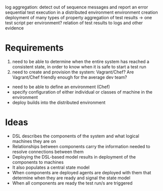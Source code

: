 
log aggregation:
	detect out of sequence messages and report an error
sequential test execution in a distributed environment
environment creation
deployment of many types of property
aggregation of test results -> one test script per environment?
relation of test results to logs and other evidence

# Requirements

1. need to be able to determine when the entire system has reached a consistent state, in order to know when it is safe to start a test run
1. need to create and provision the system: Vagrant/Chef? Are Vagrant/Chef friendly enough for the average dev team?

- need to be able to define an environment (Chef)
- specify configuration of either individual or classes of machine in the environment
- deploy builds into the distributed environment

# Ideas

- DSL describes the components of the system and what logical machines they are on
- Relationships between components carry the information needed to resolve connections between them
- Deploying the DSL-based model results in deployment of the components to machines
- It also populates a central state model
- When components are deployed agents are deployed with them that determine when they are ready and signal the state model
- When all components are ready the test run/s are triggered




